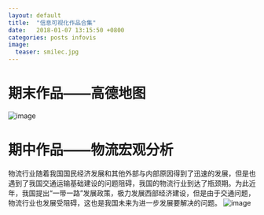 ```yaml
---
layout: default
title:  "信息可视化作品合集"
date:   2018-01-07 13:15:50 +0800
categories: posts infovis
image:
  teaser: smilec.jpg
---
```


# 期末作品——高德地图
![image](https://161013034.github.io/images/xinxi2.png)

# 期中作品——物流宏观分析
物流行业随着我国国民经济发展和其他外部与内部原因得到了迅速的发展，但是也遇到了我国交通运输基础建设的问题阻碍，我国的物流行业到达了瓶颈期。为此近年，我国提出“一带一路”发展政策，极力发展西部经济建设，但是由于交通问题，物流行业也发展受阻碍，这也是我国未来为进一步发展要解决的问题。
![image](https://161013034.github.io/images/xinxi1.png)
